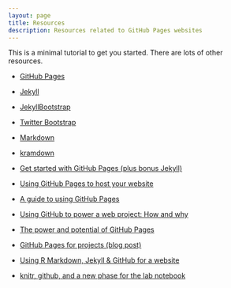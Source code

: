 ```yaml
---
layout: page
title: Resources
description: Resources related to GitHub Pages websites
---
```


This is a minimal tutorial to get you started. There are lots of
other resources.

- [GitHub Pages](http://pages.github.com)
- [Jekyll](http://jekyllrb.com)
- [JekyllBootstrap](http://jekyllbootstrap.com)
- [Twitter Bootstrap](http://getbootstrap.com)
- [Markdown](https://daringfireball.net/projects/markdown)
- [kramdown](http://kramdown.gettalong.org)

- [Get started with GitHub Pages (plus bonus Jekyll)](http://24ways.org/2013/get-started-with-github-pages/)
- [Using GitHub Pages to host your website](http://bcreativeweb.blogspot.com/2013/08/using-github-pages-to-host-your-website.html)
- [A guide to using GitHub Pages](http://www.thinkful.com/learn/a-guide-to-using-github-pages/)
- [Using GitHub to power a web project: How and why](http://audreywatters.com/2013/07/07/how-to-run-your-site-on-github/)
- [The power and potential of GitHub Pages](https://konklone.com/post/the-power-and-potential-of-github-pages)
- [GitHub Pages for projects (blog post)](http://blog.aquinzi.com/gh-pages-project/)
- [Using R Markdown, Jekyll & GitHub for a website](http://jason.bryer.org/posts/2012-12-10/Markdown_Jekyll_R_for_Blogging.html)
- [knitr, github, and a new phase for the lab notebook](http://carlboettiger.info/2012/03/21/knitr-github-and-a-new-phase-for-the-lab-notebook.html)
